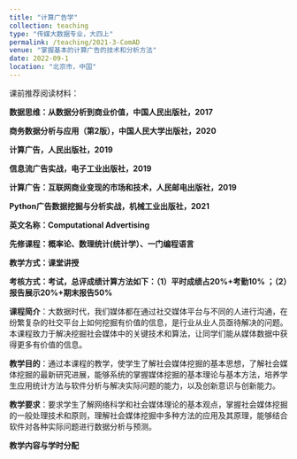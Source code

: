 ```yaml
---
title: "计算广告学"
collection: teaching
type: "传媒大数据专业，大四上"
permalink: /teaching/2021-3-ComAD
venue: "掌握基本的计算广告的技术和分析方法"
date: 2022-09-1
location: "北京市，中国"
---
```


课前推荐阅读材料：

**数据思维：从数据分析到商业价值，中国人民出版社，2017**

**商务数据分析与应用（第2版），中国人民大学出版社，2020**

**计算广告，人民出版社，2019**

**信息流广告实战，电子工业出版社，2019**

**计算广告：互联网商业变现的市场和技术，人民邮电出版社，2019**

**Python广告数据挖掘与分析实战，机械工业出版社，2021**

**英文名称：Computational Advertising**

**先修课程：概率论、数理统计(统计学）、一门编程语言**

**教学方式：课堂讲授**

**考核方式：考试，总评成绩计算方法如下：（1）平时成绩占20%+考勤10% ；（2）报告展示20%+期末报告50%**

**课程简介**：大数据时代，我们媒体都在通过社交媒体平台与不同的人进行沟通，在纷繁复杂的社交平台上如何挖掘有价值的信息，是行业从业人员亟待解决的问题。本课程致力于解决挖掘社会媒体中的关键技术和算法，让同学们能从媒体数据中获得更多有价值的信息。

**教学目的**：通过本课程的教学，使学生了解社会媒体挖掘的基本思想，了解社会媒体挖掘的最新研究进展，能够系统的掌握媒体挖掘的基本理论与基本方法，培养学生应用统计方法与软件分析与解决实际问题的能力，以及创新意识与创新能力。

**教学要求**：要求学生了解网络科学和社会媒体理论的基本观点，掌握社会媒体挖掘的一般处理技术和原则，理解社会媒体挖掘中多种方法的应用及其原理，能够结合软件对各种实际问题进行数据分析与预测。

**教学内容与学时分配**
